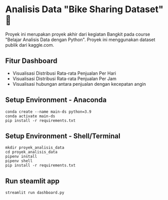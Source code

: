 # Analisis Data "Bike Sharing Dataset" 🚴
Proyek ini merupakan proyek akhir dari kegiatan Bangkit pada course "Belajar Analisis Data dengan Python". Proyek ini menggunakan dataset publik dari kaggle.com.
## Fitur Dashboard
- Visualisasi Distribusi Rata-rata Penjualan Per Hari
- Visualisasi Distribusi Rata-rata Penjualan Per Jam
- Visualisasi hubungan antara penjualan dengan kecepatan angin

## Setup Environment - Anaconda
```
conda create --name main-ds python=3.9
conda activate main-ds
pip install -r requirements.txt
```
## Setup Environment - Shell/Terminal
```
mkdir proyek_analisis_data
cd proyek_analisis_data
pipenv install
pipenv shell
pip install -r requirements.txt
```

## Run steamlit app
```
streamlit run dashboard.py
```
